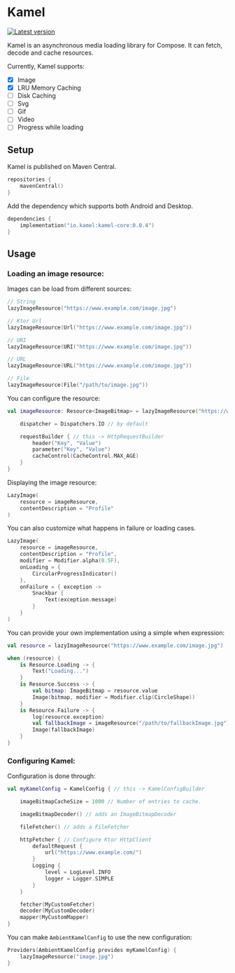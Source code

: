 # Kamel

[![Latest version](https://img.shields.io/github/tag/alialbaali/Kamel.svg?color=1081c2)](https://github.com/alialbaali/Kamel/releases)

Kamel is an asynchronous media loading library for Compose. It can fetch, decode and cache resources.

Currently, Kamel supports:

- [x] Image
- [x] LRU Memory Caching
- [ ] Disk Caching
- [ ] Svg
- [ ] Gif
- [ ] Video
- [ ] Progress while loading

## Setup

Kamel is published on Maven Central.

```kotlin
repositories {
    mavenCentral()
}
```

Add the dependency which supports both Android and Desktop.

```kotlin
dependencies {
    implementation("io.kamel:kamel-core:0.0.4")
}
```

## Usage

### Loading an image resource:

Images can be load from different sources:

```kotlin
// String
lazyImageResource("https://www.example.com/image.jpg")

// Ktor Url
lazyImageResource(Url("https://www.example.com/image.jpg"))

// URI
lazyImageResource(URI("https://www.example.com/image.jpg"))

// URL
lazyImageResource(URL("https://www.example.com/image.jpg"))

// File
lazyImageResource(File("/path/to/image.jpg"))
```

You can configure the resource:

```kotlin
val imageResource: Resource<ImageBitmap> = lazyImageResource("https://www.example.com/image.jpg") {

    dispatcher = Dispatchers.IO // by default

    requestBuilder { // this -> HttpRequestBuilder
        header("Key", "Value")
        parameter("Key", "Value")
        cacheControl(CacheControl.MAX_AGE)
    }
}
```

Displaying the image resource:

```kotlin
LazyImage(
    resource = imageResource,
    contentDescription = "Profile"
)
```

You can also customize what happens in failure or loading cases.

```kotlin
LazyImage(
    resource = imageResource,
    contentDescription = "Profile",
    modifier = Modifier.alpha(0.5F),
    onLoading = {
        CircularProgressIndicator()
    },
    onFailure = { exception ->
        Snackbar {
            Text(exception.message)
        }
    }
)
```

You can provide your own implementation using a simple when expression:

```kotlin
val resource = lazyImageResource("https://www.example.com/image.jpg")

when (resource) {
    is Resource.Loading -> {
        Text("Loading...")
    }
    is Resource.Success -> {
        val bitmap: ImageBitmap = resource.value
        Image(bitmap, modifier = Modifier.clip(CircleShape))
    }
    is Resource.Failure -> {
        log(resource.exception)
        val fallbackImage = imageResource("/path/to/fallbackImage.jpg")
        Image(fallbackImage)
    }
}

```

### Configuring Kamel:

Configuration is done through:

```kotlin
val myKamelConfig = KamelConfig { // this -> KamelConfigBuilder

    imageBitmapCacheSize = 1000 // Number of entries to cache.

    imageBitmapDecoder() // adds an ImageBitmapDecoder

    fileFetcher() // adds a FileFetcher

    httpFetcher { // Configure Ktor HttpClient
        defaultRequest {
            url("https://www.example.com/")
        }
        Logging {
            level = LogLevel.INFO
            logger = Logger.SIMPLE
        }
    }

    fetcher(MyCustomFetcher)
    decoder(MyCustomDecoder)
    mapper(MyCustomMapper)
}

```

You can make ```AmbientKamelConfig``` to use the new configuration:

```kotlin
Providers(AmbientKamelConfig provides myKamelConfig) {
    lazyImageResource("image.jpg")
}
```